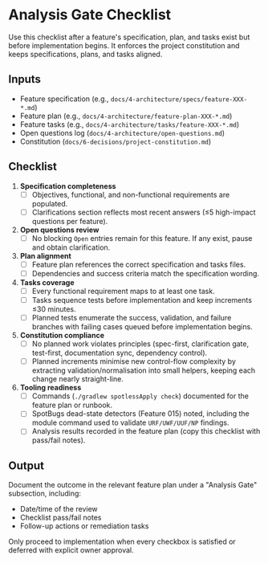 # Analysis Gate Checklist

Use this checklist after a feature's specification, plan, and tasks exist but before implementation begins. It enforces the project constitution and keeps specifications, plans, and tasks aligned.

## Inputs
- Feature specification (e.g., `docs/4-architecture/specs/feature-XXX-*.md`)
- Feature plan (e.g., `docs/4-architecture/feature-plan-XXX-*.md`)
- Feature tasks (e.g., `docs/4-architecture/tasks/feature-XXX-*.md`)
- Open questions log (`docs/4-architecture/open-questions.md`)
- Constitution (`docs/6-decisions/project-constitution.md`)

## Checklist
1. **Specification completeness**
   - [ ] Objectives, functional, and non-functional requirements are populated.
   - [ ] Clarifications section reflects most recent answers (≤5 high-impact questions per feature).
2. **Open questions review**
   - [ ] No blocking `Open` entries remain for this feature. If any exist, pause and obtain clarification.
3. **Plan alignment**
   - [ ] Feature plan references the correct specification and tasks files.
   - [ ] Dependencies and success criteria match the specification wording.
4. **Tasks coverage**
   - [ ] Every functional requirement maps to at least one task.
   - [ ] Tasks sequence tests before implementation and keep increments ≤30 minutes.
   - [ ] Planned tests enumerate the success, validation, and failure branches with failing cases queued before implementation begins.
5. **Constitution compliance**
   - [ ] No planned work violates principles (spec-first, clarification gate, test-first, documentation sync, dependency control).
   - [ ] Planned increments minimise new control-flow complexity by extracting validation/normalisation into small helpers, keeping each change nearly straight-line.
6. **Tooling readiness**
   - [ ] Commands (`./gradlew spotlessApply check`) documented for the feature plan or runbook.
   - [ ] SpotBugs dead-state detectors (Feature 015) noted, including the module command used to validate `URF/UWF/UUF/NP` findings.
   - [ ] Analysis results recorded in the feature plan (copy this checklist with pass/fail notes).

## Output
Document the outcome in the relevant feature plan under a "Analysis Gate" subsection, including:
- Date/time of the review
- Checklist pass/fail notes
- Follow-up actions or remediation tasks

Only proceed to implementation when every checkbox is satisfied or deferred with explicit owner approval.
